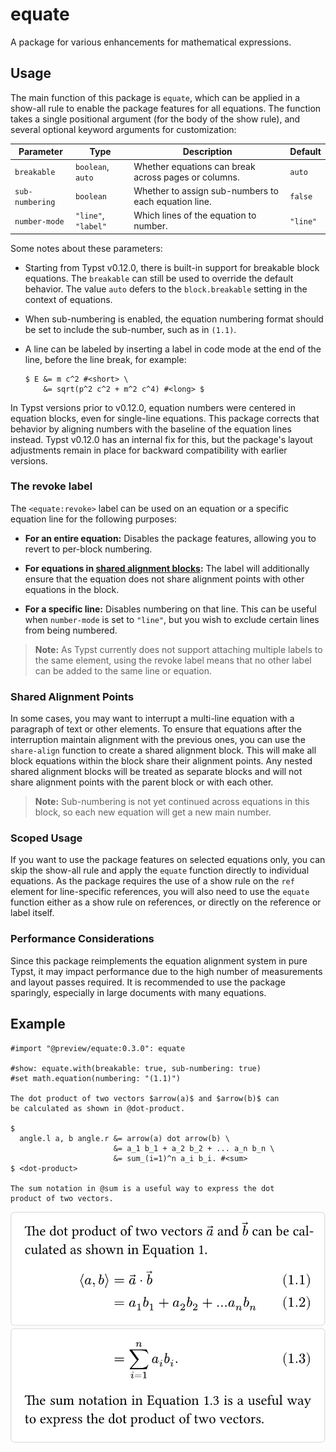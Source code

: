 # equate

A package for various enhancements for mathematical expressions.

## Usage

The main function of this package is `equate`, which can be applied in a show-all rule to enable the package features for all equations. The function takes a single positional argument (for the body of the show rule), and several optional keyword arguments for customization:

| Parameter       | Type                | Description                                          | Default  |
| --------------- | ------------------- | ---------------------------------------------------- | -------- |
| `breakable`     | `boolean`, `auto`   | Whether equations can break across pages or columns. | `auto`   |
| `sub-numbering` | `boolean`           | Whether to assign sub-numbers to each equation line. | `false`  |
| `number-mode`   | `"line"`, `"label"` | Which lines of the equation to number.               | `"line"` |

Some notes about these parameters:

- Starting from Typst v0.12.0, there is built-in support for breakable block equations. The `breakable` can still be used to override the default behavior. The value `auto` defers to the `block.breakable` setting in the context of equations.

- When sub-numbering is enabled, the equation numbering format should be set to include the sub-number, such as in `(1.1)`.

- A line can be labeled by inserting a label in code mode at the end of the line, before the line break, for example:

  ```typ
  $ E &= m c^2 #<short> \
      &= sqrt(p^2 c^2 + m^2 c^4) #<long> $
  ```

In Typst versions prior to v0.12.0, equation numbers were centered in equation blocks, even for single-line equations. This package corrects that behavior by aligning numbers with the baseline of the equation lines instead. Typst v0.12.0 has an internal fix for this, but the package's layout adjustments remain in place for backward compatibility with earlier versions.

### The revoke label

The `<equate:revoke>` label can be used on an equation or a specific equation line for the following purposes:

- **For an entire equation:** Disables the package features, allowing you to revert to per-block numbering.

- **For equations in [shared alignment blocks](#shared-alignment-points):** The label will additionally ensure that the equation does not share alignment points with other equations in the block.

- **For a specific line:** Disables numbering on that line. This can be useful when `number-mode` is set to `"line"`, but you wish to exclude certain lines from being numbered.

> **Note:** As Typst currently does not support attaching multiple labels to the same element, using the revoke label means that no other label can be added to the same line or equation.

### Shared Alignment Points

In some cases, you may want to interrupt a multi-line equation with a paragraph of text or other elements. To ensure that equations after the interruption maintain alignment with the previous ones, you can use the `share-align` function to create a shared alignment block. This will make all block equations within the block share their alignment points. Any nested shared alignment blocks will be treated as separate blocks and will not share alignment points with the parent block or with each other.

> **Note:** Sub-numbering is not yet continued across equations in this block, so each new equation will get a new main number.

### Scoped Usage

If you want to use the package features on selected equations only, you can skip the show-all rule and apply the `equate` function directly to individual equations. As the package requires the use of a show rule on the `ref` element for line-specific references, you will also need to use the `equate` function either as a show rule on references, or directly on the reference or label itself.

### Performance Considerations

Since this package reimplements the equation alignment system in pure Typst, it may impact performance due to the high number of measurements and layout passes required. It is recommended to use the package sparingly, especially in large documents with many equations.

## Example

```typ
#import "@preview/equate:0.3.0": equate

#show: equate.with(breakable: true, sub-numbering: true)
#set math.equation(numbering: "(1.1)")

The dot product of two vectors $arrow(a)$ and $arrow(b)$ can
be calculated as shown in @dot-product.

$
  angle.l a, b angle.r &= arrow(a) dot arrow(b) \
                       &= a_1 b_1 + a_2 b_2 + ... a_n b_n \
                       &= sum_(i=1)^n a_i b_i. #<sum>
$ <dot-product>

The sum notation in @sum is a useful way to express the dot
product of two vectors.
```

![Result of example code (page 1).](assets/example-1.svg)  
![Result of example code (page 2).](assets/example-2.svg)
